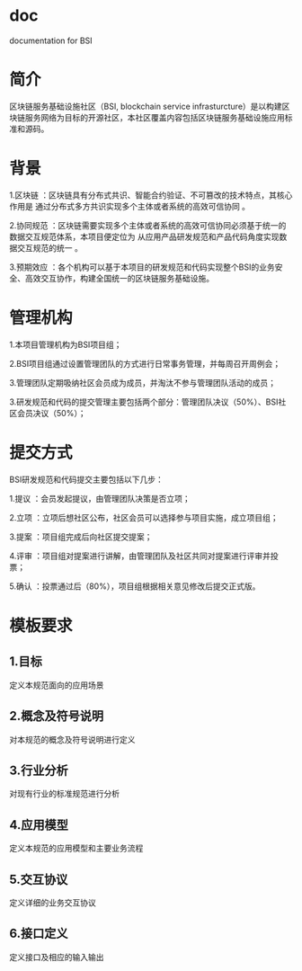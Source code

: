 # doc
documentation for BSI

# 简介

区块链服务基础设施社区（BSI, blockchain service infrasturcture）是以构建区块链服务网络为目标的开源社区，本社区覆盖内容包括区块链服务基础设施应用标准和源码。

# 背景

1.区块链 ：区块链具有分布式共识、智能合约验证、不可篡改的技术特点，其核心作用是 通过分布式多方共识实现多个主体或者系统的高效可信协同 。

2.协同规范 ：区块链需要实现多个主体或者系统的高效可信协同必须基于统一的数据交互规范体系，本项目便定位为 从应用产品研发规范和产品代码角度实现数据交互规范的统一 。

3.预期效应 ：各个机构可以基于本项目的研发规范和代码实现整个BSI的业务安全、高效交互协作，构建全国统一的区块链服务基础设施。

# 管理机构

1.本项目管理机构为BSI项目组；

2.BSI项目组通过设置管理团队的方式进行日常事务管理，并每周召开周例会；

3.管理团队定期吸纳社区会员成为成员，并淘汰不参与管理团队活动的成员；

3.研发规范和代码的提交管理主要包括两个部分：管理团队决议（50%）、BSI社区会员决议（50%）；

# 提交方式

BSI研发规范和代码提交主要包括以下几步：

1.提议 ：会员发起提议，由管理团队决策是否立项；

2.立项 ：立项后想社区公布，社区会员可以选择参与项目实施，成立项目组；

3.提案 ：项目组完成后向社区提交提案；

4.评审 ：项目组对提案进行讲解，由管理团队及社区共同对提案进行评审并投票；

5.确认 ：投票通过后（80%），项目组根据相关意见修改后提交正式版。

# 模板要求

## 1.目标

定义本规范面向的应用场景

## 2.概念及符号说明

对本规范的概念及符号说明进行定义

## 3.行业分析

对现有行业的标准规范进行分析

## 4.应用模型

定义本规范的应用模型和主要业务流程

## 5.交互协议

定义详细的业务交互协议

## 6.接口定义

定义接口及相应的输入输出
